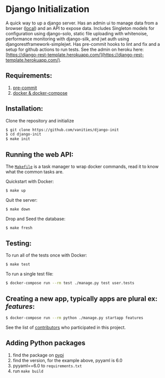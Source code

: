 # Django Initialization

A quick way to up a django server. Has an admin ui to manage data from a browser ([local](http://127.0.0.1:5000)) and an API to expose data. Includes Singleton models for configuration using django-solo, static file uploading with whitenoise, performance monitoring with django-silk, and jwt auth using djangorestframework-simplejwt. Has pre-commit hooks to lint and fix and a setup for github actions to run tests. See the admin on heroku here: [https://django-rest-template.herokuapp.com/](https://django-rest-template.herokuapp.com/).

## Requirements:
1. [pre-commit](https://pre-commit.com/)
2. [docker & docker-compose](https://www.docker.com/products/docker-desktop/)

## Installation:

Clone the repository and initialize
```bash
$ git clone https://github.com/vanities/django-init
$ cd django-init
$ make init
```

## Running the web API:

The [`Makefile`](https://github.com/vanities/django-init/blob/master/Makefile) is a task manager to wrap docker commands, read it to know what the common tasks are.

Quickstart with Docker:
```bash
$ make up
```

Quit the server:
```bash
$ make down
```

Drop and Seed the database:
```bash
$ make fresh
```

## Testing:

To run all of the tests once with Docker:
```bash
$ make test
```

To run a single test file:
```bash
$ docker-compose run --rm test ./manage.py test user.tests
```

## Creating a new app, typically apps are plural ex: *features*:
```bash
$ docker-compose run --rm python ./manage.py startapp features
```

See the list of [contributors](https://github.com/vanities/django-init/graphs/contributors) who participated in this project.

## Adding Python packages

1. find the package on [pypi](https://pypi.org/search/?q=pyyaml&o=)
2. find the version, for the example above, pyyaml is 6.0
3. pyyaml==6.0 to `requirements.txt`
4. run `make build`
